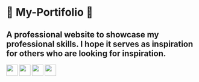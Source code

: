 <h1>📝 My-Portifolio 📝</h1>

<div>
  <h2> A professional website to showcase my professional skills. I hope it serves as inspiration for others who are looking for inspiration.</h2>
</div>


<div>
  <img height="30" src="https://cdn.jsdelivr.net/gh/devicons/devicon/icons/html5/html5-original.svg" />
  <img height="30" src="https://cdn.jsdelivr.net/gh/devicons/devicon/icons/css3/css3-original.svg" />
  <img height="30" src="https://cdn.jsdelivr.net/gh/devicons/devicon/icons/javascript/javascript-original.svg" />
  <img height="30" src="https://cdn.jsdelivr.net/gh/devicons/devicon/icons/bootstrap/bootstrap-original.svg" />        
</div>

